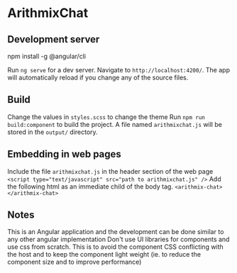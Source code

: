 # ArithmixChat

## Development server

npm install -g @angular/cli

Run `ng serve` for a dev server. Navigate to `http://localhost:4200/`. The app will automatically reload if you change any of the source files.

## Build

Change the values in `styles.scss` to change the theme
Run `npm run build:component` to build the project. A file named `arithmixchat.js` will be stored in the `output/` directory.

## Embedding in web pages

Include the file `arithmixchat.js` in the header section of the web page `<script type="text/javascript" src="path to arithmixchat.js" />`
Add the following html as an immediate child of the body tag. `<arithmix-chat></arithmix-chat>`

## Notes

This is an Angular application and the development can be done similar to any other angular implementation
Don't use UI libraries for components and use css from scratch. This is to avoid the component CSS conflicting with the host and to keep the component light weight (ie. to reduce the component size and to improve performance)
